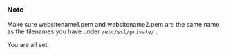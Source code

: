 <!-- usedin: [ _legacy_docker/Tutorials/2015-09-02-multi-cert-haproxy-v1.md, _maestro/Tutorials/2015-09-02-multi-cert_haproxy-v1.md, _node/tutorials/2015-09-02-multi-cert-haproxy-v1.md, _rails/Tutorials/2015-09-02-multi-cert_haproxy-v1.md] -->


### Note

Make sure websitename1.pem and websitename2.pem are the same name as the filenames you have under `/etc/ssl/private/` .

You are all set.
